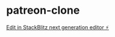 # patreon-clone

[Edit in StackBlitz next generation editor ⚡️](https://stackblitz.com/~/github.com/wickedsunnyhere/patreon-clone)